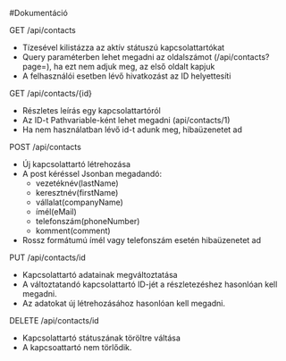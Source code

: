 #Dokumentáció

GET /api/contacts
* Tízesével kilistázza az aktív státuszú kapcsolattartókat
* Query paraméterben lehet megadni az oldalszámot (/api/contacts?page=), ha ezt nem adjuk meg, az első oldalt kapjuk
* A felhasználói esetben lévő hivatkozást az ID helyettesíti

GET /api/contacts/{id}
* Részletes leírás egy kapcsolattartóról
* Az ID-t Pathvariable-ként lehet megadni (api/contacts/1)
* Ha nem használatban lévő id-t adunk meg, hibaüzenetet ad

POST /api/contacts
* Új kapcsolattartó létrehozása
* A post kéréssel Jsonban megadandó: 
  * vezetéknév(lastName)
  * keresztnév(firstName)
  * vállalat(companyName)
  * ímél(eMail)
  * telefonszám(phoneNumber)
  * komment(comment)
* Rossz formátumú ímél vagy telefonszám esetén hibaüzenetet ad

PUT /api/contacts/id
* Kapcsolattartó adatainak megváltoztatása
* A változtatandó kapcsolattartó ID-jét a részletezéshez hasonlóan kell megadni.
* Az adatokat új létrehozásához hasonlóan kell megadni.

DELETE /api/contacts/id
* Kapcsolattartó státuszának töröltre váltása
* A kapcsoattartó nem törlődik.

